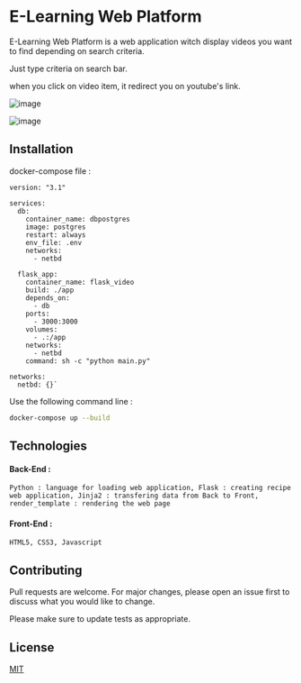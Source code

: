 # E-Learning Web Platform

E-Learning Web Platform is a web application witch display videos you want to find depending on search criteria.

Just type criteria on search bar.

when you click on video item, it redirect you on youtube's link.

![image](https://user-images.githubusercontent.com/71873995/111239479-8cc4f100-85f9-11eb-9f46-9e4fccfa9b9a.png)

![image](https://user-images.githubusercontent.com/71873995/111239565-b716ae80-85f9-11eb-8388-612f408c06ae.png)

## Installation

docker-compose file : 
````
version: "3.1"

services:
  db:
    container_name: dbpostgres
    image: postgres
    restart: always
    env_file: .env
    networks: 
      - netbd
  
  flask_app:
    container_name: flask_video
    build: ./app
    depends_on: 
      - db   
    ports:
      - 3000:3000
    volumes:
      - .:/app
    networks:
      - netbd
    command: sh -c "python main.py"

networks: 
  netbd: {}`
````

Use the following command line :

```bash
docker-compose up --build
```

## Technologies

#### Back-End :
``
Python : language for loading web application,
Flask : creating recipe web application,
Jinja2 : transfering data from Back to Front,
render_template : rendering the web page
``
#### Front-End :
``
HTML5,
CSS3,
Javascript
``


## Contributing
Pull requests are welcome. For major changes, please open an issue first to discuss what you would like to change.

Please make sure to update tests as appropriate.

## License
[MIT](https://choosealicense.com/licenses/mit/)
